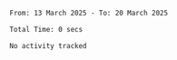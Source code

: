 <!--START_SECTION:waka-->

```txt
From: 13 March 2025 - To: 20 March 2025

Total Time: 0 secs

No activity tracked
```

<!--END_SECTION:waka-->
